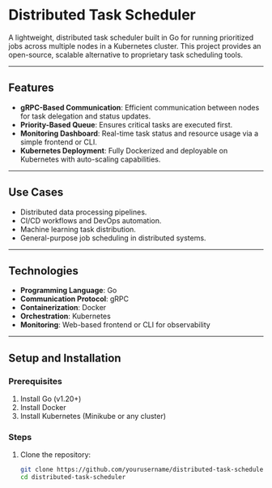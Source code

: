 # Distributed Task Scheduler

A lightweight, distributed task scheduler built in Go for running prioritized jobs across multiple nodes in a Kubernetes cluster. This project provides an open-source, scalable alternative to proprietary task scheduling tools.

---

## **Features**
- **gRPC-Based Communication**: Efficient communication between nodes for task delegation and status updates.
- **Priority-Based Queue**: Ensures critical tasks are executed first.
- **Monitoring Dashboard**: Real-time task status and resource usage via a simple frontend or CLI.
- **Kubernetes Deployment**: Fully Dockerized and deployable on Kubernetes with auto-scaling capabilities.

---

## **Use Cases**
- Distributed data processing pipelines.
- CI/CD workflows and DevOps automation.
- Machine learning task distribution.
- General-purpose job scheduling in distributed systems.

---

## **Technologies**
- **Programming Language**: Go
- **Communication Protocol**: gRPC
- **Containerization**: Docker
- **Orchestration**: Kubernetes
- **Monitoring**: Web-based frontend or CLI for observability

---

## **Setup and Installation**
### Prerequisites
1. Install Go (v1.20+)
2. Install Docker
3. Install Kubernetes (Minikube or any cluster)

### Steps
1. Clone the repository:
   ```bash
   git clone https://github.com/yourusername/distributed-task-scheduler.git
   cd distributed-task-scheduler
